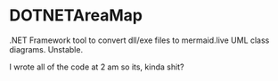 # DOTNETAreaMap

.NET Framework tool to convert dll/exe files to mermaid.live UML class diagrams. Unstable.

I wrote all of the code at 2 am so its, kinda shit?
